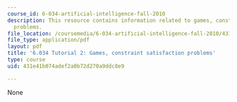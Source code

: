 ```yaml
---
course_id: 6-034-artificial-intelligence-fall-2010
description: This resource contains information related to games, constraint satisfaction
  problems.
file_location: /coursemedia/6-034-artificial-intelligence-fall-2010/431e41b074adef2a0b72d270a9ddc8e9_MIT6_034F10_tutor02.pdf
file_type: application/pdf
layout: pdf
title: '6.034 Tutorial 2: Games, constraint satisfaction problems'
type: course
uid: 431e41b074adef2a0b72d270a9ddc8e9

---
```

None